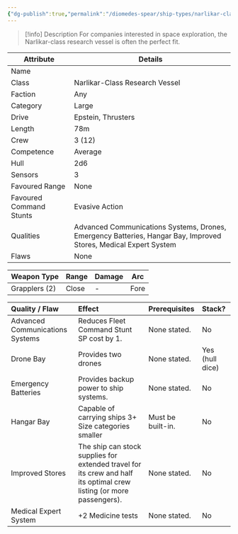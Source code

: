 ```yaml
---
{"dg-publish":true,"permalink":"/diomedes-spear/ship-types/narlikar-class-research-vessel/"}
---
```


> [!info] Description
> For companies interested in space exploration, the Narlikar-class research vessel is often the perfect fit.

| Attribute               | Details                                                                                                          |
| ----------------------- | ---------------------------------------------------------------------------------------------------------------- |
| Name                    |                                                                                                                  |
| Class                   | Narlikar-Class Research Vessel                                                                                   |
| Faction                 | Any                                                                                                              |
| Category                | Large                                                                                                            |
| Drive                   | Epstein, Thrusters                                                                                               |
| Length                  | 78m                                                                                                              |
| Crew                    | 3 (12)                                                                                                           |
| Competence              | Average                                                                                                          |
| Hull                    | 2d6                                                                                                              |
| Sensors                 | 3                                                                                                                |
| Favoured Range          | None                                                                                                             |
| Favoured Command Stunts | Evasive Action                                                                                                   |
| Qualities               | Advanced Communications Systems, Drones, Emergency Batteries, Hangar Bay, Improved Stores, Medical Expert System |
| Flaws                   | None                                                                                                             |

| Weapon Type           | Range  | Damage | Arc  |
| ------------- | ----- | ------ | ---- |
| Grapplers (2)         | Close  | -      | Fore |

| Quality / Flaw                  | Effect                                                                                                               | Prerequisites     | Stack?          |
| :------------------------------ | :------------------------------------------------------------------------------------------------------------------- | :---------------- | :-------------- |
| Advanced Communications Systems | Reduces Fleet Command Stunt SP cost by 1.                                                                            | None stated.      | No              |
| Drone Bay                       | Provides two drones                                                                                                  | None stated.      | Yes (hull dice) |
| Emergency Batteries             | Provides backup power to ship systems.                                                                               | None stated.      | No              |
| Hangar Bay                      | Capable of carrying ships 3+ Size categories smaller                                                                 | Must be built-in. | No              |
| Improved Stores                 | The ship can stock supplies for extended travel for its crew and half its optimal crew listing (or more passengers). | None stated.      | No              |
| Medical Expert System           | +2 Medicine tests                                                                                                    | None stated.      | No              |

